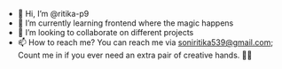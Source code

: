 - 👋 Hi, I’m @ritika-p9
- 🌱 I’m currently learning frontend where the magic happens
- 💞️ I’m looking to collaborate on different projects
- 📫 How to reach me? You can reach me via soniritika539@gmail.com; Count me in if you ever need an extra pair of creative hands. 🙌😄


<!---
ritika-p9/ritika-p9 is a ✨ special ✨ repository because its `README.md` (this file) appears on your GitHub profile.
You can click the Preview link to take a look at your changes.
--->
